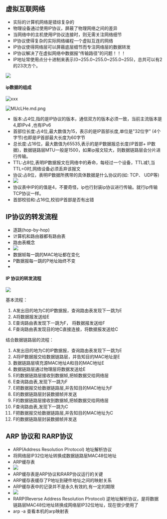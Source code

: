 ## 虚拟互联网络

- 实际的计算机网络是错综复杂的
- 物理设备通过使用IP协议，屏蔽了物理网络之间的差异
- 当网络中的主机使用IP协议连接时，则无需关注网络细节
- IP协议使得复杂的实际网络编程一个虚拟互连的网络
- IP协议使得网络层可以屏蔽底层细节而专注网络层的数据转发
- IP协议解决了在虚拟网络中数据报“传输路径”的问题！！！
- IP地址常使用点分十进制来表示(0~255.0~255.0~255.0~255)，总共可以有2的23次方个。

![](https://s2.ax1x.com/2019/11/15/MUcTc6.md.png)

#### ip数据的组成

![xxx](https://s2.ax1x.com/2019/11/15/MUcqBD.md.png)

![MUcLHe.md.png](https://s2.ax1x.com/2019/11/15/MUcLHe.md.png)

- 版本:占4位,指的是IP协议的版本，通信双方的版本必须一致，当前主流版本是4,即IPv4 ,也有IPv6
- 首部位长度:占4位,最大数值为15，表示的是IP首部长度,单位是"32位字” (4个字节)也即是IP首部最大长度为60字节
- 总长度:占16位，最大数值为65535,表示的是IP数据报总长度(IP首部+ IP数据)，数据链路层MTU一般是1500，如果ip报文较大，则数据链路层会分片进行传输。
- TTL:占8位,表明IP数据报文在网络中的寿命，每经过一个设备，TTL减1,当TTL=0时,网络设备必须丢弃该报文
- 协议:占8位，表明IP数据所携带的具体数据是什么协议的(如: TCP、 UDP等)
- ![](https://s2.ax1x.com/2019/11/15/MU2ZZD.md.png)
- 协议表中IP的的值是4，不要奇怪，ip也行封装ip协议进行传输。就行ip传输TCP协议一样。
- 首部校验和:占16位,校验IP首部是否有出错

## IP协议的转发流程

- 逐跳(hop-by-hop)
- 计算机和路由器都有路由表
- 路由表概念
- ![](https://s2.ax1x.com/2019/11/19/Mc4ict.md.png)
- 数据帧每一跳的MAC地址都在变化
- P数据报每一跳的P地址始终不变
- 

#### IP 协议的转发流程

![](https://s2.ax1x.com/2019/11/19/McIKO0.md.png)

基本流程：

1. A发出目的地为C的IP数据报，查询路由表发现下一跳为E
2. A将数据报发送给E
3. E查询路由表发现下一跳为F， 将数据报发送给F
4. F查询路由表发现目的地C直接连接，将数据报发送给C

结合数据链路层的流程：

1. A发出目的地为C的IP数据报，查询路由表发现下一跳为E
2. A将IP数据报交给数据链路层，并告知目的MAC地址是E
3. 数据链路层填充源MAC地址A和目的MAC地址E
4. 数据链路层通过物理层将数据发送给E
5. E的数据链路层接收到数据帧,把帧数据交给网络层
6. E查询路由表,发现下一跳为F
7. E把数据报交给数据链路层,并告知目的MAC地址为F
8. E的数据链路层封装数据帧并发送
9. F的数据链路层接收到数据帧,把帧数据交给网络层
10. F查询路由表,发现下一跳为C
11. F把数据报交给数据链路层,并告知目的MAC地址为C
12. F的数据链路层封装数据帧并发送

## ARP 协议和 RARP协议

- ARP(Address Resolution P!rotocol) 地址解析协议
- 将网络层IP32位地址转换成数据链路层MAC48位地址
- ARP缓存表
- ![](https://s2.ax1x.com/2019/11/19/McoX2d.md.png)
- ARP缓存表是ARP协议和RARP协议运行的关键
- ARP缓存表缓存了P地址到硬件地址之间的映射关系
- ARP缓存表中的记录并不是永久有效的,有一定的期限
- ![](https://s2.ax1x.com/2019/11/19/McTliF.md.png)
- RARP(Reverse Address Resolution P!rotocol) 逆地址解析协议，是将数据链路层MAC48位地址转换成网络层IP32位地址，现在很少使用了
- arp -a 查看本机的arp映射表

